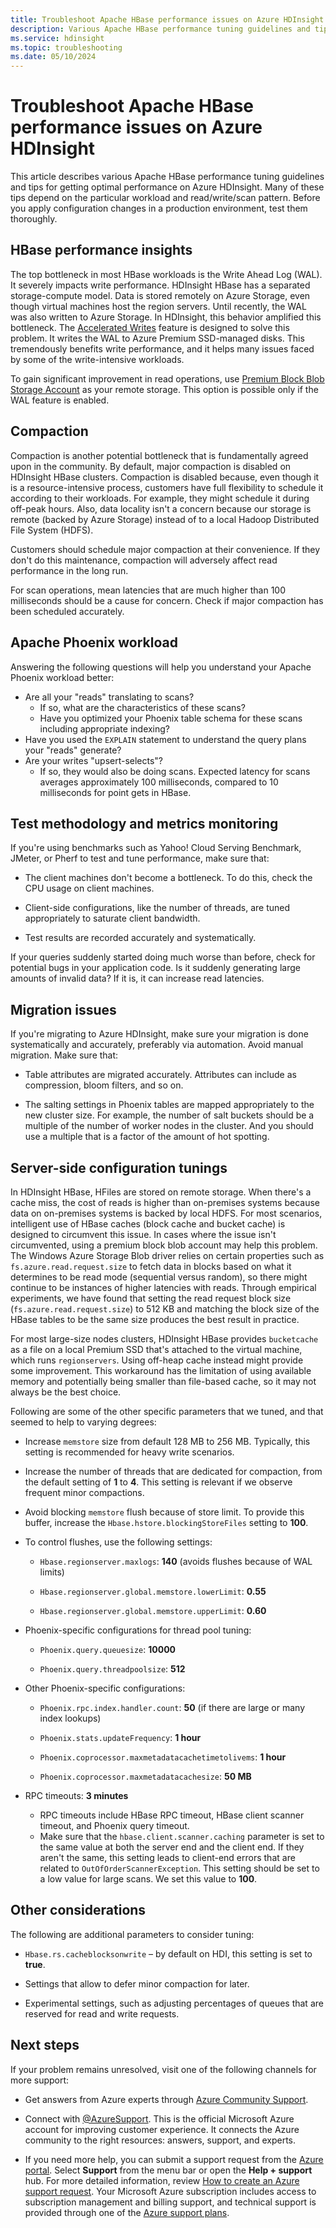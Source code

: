 ```yaml
---
title: Troubleshoot Apache HBase performance issues on Azure HDInsight
description: Various Apache HBase performance tuning guidelines and tips for getting optimal performance on Azure HDInsight. 
ms.service: hdinsight
ms.topic: troubleshooting
ms.date: 05/10/2024
---
```


# Troubleshoot Apache HBase performance issues on Azure HDInsight

This article describes various Apache HBase performance tuning guidelines and tips for getting optimal performance on Azure HDInsight. Many of these tips depend on the particular workload and read/write/scan pattern. Before you apply configuration changes in a production environment, test them thoroughly.

## HBase performance insights

The top bottleneck in most HBase workloads is the Write Ahead Log (WAL). It severely impacts write performance. HDInsight HBase has a separated storage-compute model. Data is stored remotely on Azure Storage, even though virtual machines host the region servers. Until recently, the WAL was also written to Azure Storage. In HDInsight, this behavior amplified this bottleneck. The [Accelerated Writes](./apache-hbase-accelerated-writes.md) feature is designed to solve this problem. It writes the WAL to Azure Premium SSD-managed disks. This tremendously benefits write performance, and it helps many issues faced by some of the write-intensive workloads.

To gain significant improvement in read operations, use [Premium Block Blob Storage Account](https://azure.microsoft.com/blog/azure-premium-block-blob-storage-is-now-generally-available/) as your remote storage. This option is possible only if the WAL feature is enabled.

## Compaction

Compaction is another potential bottleneck that is fundamentally agreed upon in the community. By default, major compaction is disabled on HDInsight HBase clusters. Compaction is disabled because, even though it is a resource-intensive process, customers have full flexibility to schedule it according to their workloads. For example, they might schedule it during off-peak hours. Also, data locality isn't a concern because our storage is remote (backed by Azure Storage) instead of to a local Hadoop Distributed File System (HDFS).

Customers should schedule major compaction at their convenience. If they don't do this maintenance, compaction will adversely affect read performance in the long run.

For scan operations, mean latencies that are much higher than 100 milliseconds should be a cause for concern. Check if major compaction has been scheduled accurately.

## Apache Phoenix workload

Answering the following questions will help you understand your Apache Phoenix workload better:

* Are all your "reads" translating to scans?
    * If so, what are the characteristics of these scans?
    * Have you optimized your Phoenix table schema for these scans including appropriate indexing?
* Have you used the `EXPLAIN` statement to understand the query plans your "reads" generate?
* Are your writes "upsert-selects"?
    * If so, they would also be doing scans. Expected latency for scans averages approximately 100 milliseconds, compared to 10 milliseconds for point gets in HBase.  

## Test methodology and metrics monitoring

If you're using benchmarks such as Yahoo! Cloud Serving Benchmark, JMeter, or Pherf to test and tune performance, make sure that:

- The client machines don't become a bottleneck. To do this, check the CPU usage on client machines.

- Client-side configurations, like the number of threads, are tuned appropriately to saturate client bandwidth.

- Test results are recorded accurately and systematically.

If your queries suddenly started doing much worse than before,  check for potential bugs in your application code. Is it suddenly generating large amounts of invalid data? If it is, it can increase read latencies.

## Migration issues

If you're migrating to Azure HDInsight, make sure your migration is done systematically and accurately, preferably via automation. Avoid manual migration. Make sure that:

- Table attributes are migrated accurately. Attributes can include as compression, bloom filters, and so on.

- The salting settings in Phoenix tables are mapped appropriately to the new cluster size. For example, the number of salt buckets should be a multiple of the number of worker nodes in the cluster. And you should use a multiple that is a factor of the amount of hot spotting.

## Server-side configuration tunings

In HDInsight HBase, HFiles are stored on remote storage. When there's a cache miss, the cost of reads is higher than on-premises systems because data on on-premises systems is backed by local HDFS. For most scenarios, intelligent use of HBase caches (block cache and bucket cache) is designed to circumvent this issue. In cases where the issue isn't circumvented, using a premium block blob account may help this problem. The Windows Azure Storage Blob driver relies on certain properties such as `fs.azure.read.request.size` to fetch data in blocks based on what it determines to be read mode (sequential versus random), so there might continue to be instances of higher latencies with reads. Through empirical experiments, we have found that setting the read request block size (`fs.azure.read.request.size`) to 512 KB and matching the block size of the HBase tables to be the same size produces the best result in practice.

For most large-size nodes clusters, HDInsight HBase provides `bucketcache` as a file on a local Premium SSD that's attached to the virtual machine, which runs `regionservers`. Using off-heap cache instead might provide some improvement. This workaround has the limitation of using available memory and potentially being smaller than file-based cache, so it may not always be the best choice.

Following are some of the other specific parameters that we tuned, and that seemed to help to varying degrees:

- Increase `memstore` size from default 128 MB to 256 MB. Typically, this setting is recommended for heavy write scenarios.

- Increase the number of threads that are dedicated for compaction, from the default setting of **1** to **4**. This setting is relevant if we observe frequent minor compactions.

- Avoid blocking `memstore` flush because of store limit. To provide this buffer, increase the `Hbase.hstore.blockingStoreFiles` setting to **100**.

- To control flushes, use the following settings:

    - `Hbase.regionserver.maxlogs`: **140** (avoids flushes because of WAL limits)

    - `Hbase.regionserver.global.memstore.lowerLimit`: **0.55**

    - `Hbase.regionserver.global.memstore.upperLimit`: **0.60**

- Phoenix-specific configurations for thread pool tuning:

    - `Phoenix.query.queuesize`: **10000**

    - `Phoenix.query.threadpoolsize`: **512**

- Other Phoenix-specific configurations:

    - `Phoenix.rpc.index.handler.count`: **50** (if there are large or many index lookups)

    - `Phoenix.stats.updateFrequency`: **1 hour**

    - `Phoenix.coprocessor.maxmetadatacachetimetolivems`: **1 hour**

    - `Phoenix.coprocessor.maxmetadatacachesize`: **50 MB**

- RPC timeouts: **3 minutes**

   - RPC timeouts include HBase RPC timeout, HBase client scanner timeout, and Phoenix query timeout. 
   - Make sure that the `hbase.client.scanner.caching` parameter is set to the same value at both the server end and the client end. If they aren't the same, this setting leads to client-end errors that are related to `OutOfOrderScannerException`. This setting should be set to a low value for large scans. We set this value to **100**.

## Other considerations

The following are additional parameters to consider tuning:

- `Hbase.rs.cacheblocksonwrite` – by default on HDI, this setting is set to **true**.

- Settings that allow to defer minor compaction for later.

- Experimental settings, such as adjusting percentages of queues that are reserved for read and write requests.

## Next steps

If your problem remains unresolved, visit one of the following channels for more support:

- Get answers from Azure experts through [Azure Community Support](https://azure.microsoft.com/support/community/).

- Connect with [@AzureSupport](https://twitter.com/azuresupport). This is the official Microsoft Azure account for improving customer experience. It connects the Azure community to the right resources: answers, support, and experts.

- If you need more help, you can submit a support request from the [Azure portal](https://portal.azure.com/?#blade/Microsoft_Azure_Support/HelpAndSupportBlade/). Select **Support** from the menu bar or open the **Help + support** hub. For more detailed information, review [How to create an Azure support request](../../azure-portal/supportability/how-to-create-azure-support-request.md). Your Microsoft Azure subscription includes access to subscription management and billing support, and technical support is provided through one of the [Azure support plans](https://azure.microsoft.com/support/plans/).
